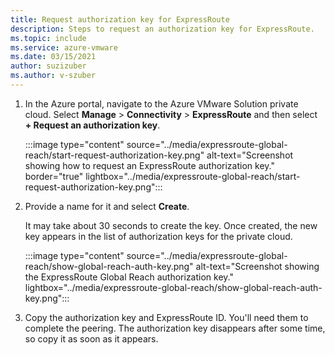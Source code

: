 ```yaml
---
title: Request authorization key for ExpressRoute
description: Steps to request an authorization key for ExpressRoute.
ms.topic: include
ms.service: azure-vmware
ms.date: 03/15/2021
author: suzizuber
ms.author: v-szuber
---
```


<!-- used in tutorial-expressroute-global-reach-private-cloud.md and create-ipsec-tunnel.md -->

1. In the Azure portal, navigate to the Azure VMware Solution private cloud. Select **Manage** > **Connectivity** > **ExpressRoute** and then select **+ Request an authorization key**.

   :::image type="content" source="../media/expressroute-global-reach/start-request-authorization-key.png" alt-text="Screenshot showing how to request an ExpressRoute authorization key." border="true" lightbox="../media/expressroute-global-reach/start-request-authorization-key.png":::

1. Provide a name for it and select **Create**.

   It may take about 30 seconds to create the key. Once created, the new key appears in the list of authorization keys for the private cloud.

   :::image type="content" source="../media/expressroute-global-reach/show-global-reach-auth-key.png" alt-text="Screenshot showing the ExpressRoute Global Reach authorization key." lightbox="../media/expressroute-global-reach/show-global-reach-auth-key.png":::
  
1. Copy the authorization key and ExpressRoute ID. You'll need them to complete the peering. The authorization key disappears after some time, so copy it as soon as it appears.

